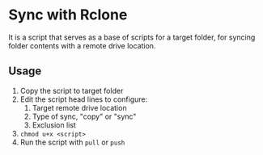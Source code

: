 # Sync with Rclone

It is a script that serves as a base of scripts for a target folder, for syncing folder contents with a remote drive location.

## Usage

1. Copy the script to target folder
2. Edit the script head lines to configure:
    1. Target remote drive location
    2. Type of sync, "copy" or "sync"
    3. Exclusion list
3. `chmod u+x <script>`
4. Run the script with `pull` or `push`
